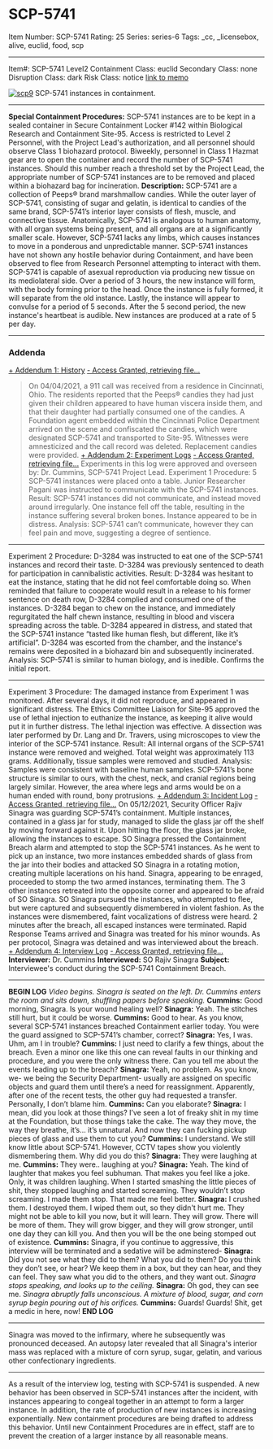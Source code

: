 # SCP-5741
Item Number: SCP-5741
Rating: 25
Series: series-6
Tags: _cc, _licensebox, alive, euclid, food, scp

---

  

Item#: SCP-5741
Level2
Containment Class:
euclid
Secondary Class:
none
Disruption Class:
dark
Risk Class:
notice
[link to memo](/classification-committee-memo)  

[![scp9](https://scp-wiki.wdfiles.com/local--resized-images/scp-5741/scp9/medium.jpg)](https://scp-wiki.wdfiles.com/local--files/scp-5741/scp9)
SCP-5741 instances in containment.
* * *
**Special Containment Procedures:** SCP-5741 instances are to be kept in a sealed container in Secure Containment Locker #142 within Biological Research and Containment Site-95. Access is restricted to Level 2 Personnel, with the Project Lead's authorization, and all personnel should observe Class 1 biohazard protocol. Biweekly, personnel in Class 1 Hazmat gear are to open the container and record the number of SCP-5741 instances. Should this number reach a threshold set by the Project Lead, the appropriate number of SCP-5741 instances are to be removed and placed within a biohazard bag for incineration.
**Description:** SCP-5741 are a collection of Peeps® brand marshmallow candies. While the outer layer of SCP-5741, consisting of sugar and gelatin, is identical to candies of the same brand, SCP-5741’s interior layer consists of flesh, muscle, and connective tissue. Anatomically, SCP-5741 is analogous to human anatomy, with all organ systems being present, and all organs are at a significantly smaller scale. However, SCP-5741 lacks any limbs, which causes instances to move in a ponderous and unpredictable manner.
SCP-5741 instances have not shown any hostile behavior during Containment, and have been observed to flee from Research Personnel attempting to interact with them. SCP-5741 is capable of asexual reproduction via producing new tissue on its mediolateral side. Over a period of 3 hours, the new instance will form, with the body forming prior to the head. Once the instance is fully formed, it will separate from the old instance. Lastly, the instance will appear to convulse for a period of 5 seconds. After the 5 second period, the new instance's heartbeat is audible. New instances are produced at a rate of 5 per day.
* * *
### Addenda
[\+ Addendum 1: History](javascript:;)
[\- Access Granted, retrieving file...](javascript:;)
> On 04/04/2021, a 911 call was received from a residence in Cincinnati, Ohio. The residents reported that the Peeps® candies they had just given their children appeared to have human viscera inside them, and that their daughter had partially consumed one of the candies. A Foundation agent embedded within the Cincinnati Police Department arrived on the scene and confiscated the candies, which were designated SCP-5741 and transported to Site-95. Witnesses were amnesticized and the call record was deleted. Replacement candies were provided.
[\+ Addendum 2: Experiment Logs](javascript:;)
[\- Access Granted, retrieving file...](javascript:;)
Experiments in this log were approved and overseen by: Dr. Cummins, SCP-5741 Project Lead.
Experiment 1
Procedure: 5 SCP-5741 instances were placed onto a table. Junior Researcher Pagani was instructed to communicate with the SCP-5741 instances.
Result: SCP-5741 instances did not communicate, and instead moved around irregularly. One instance fell off the table, resulting in the instance suffering several broken bones. Instance appeared to be in distress.
Analysis: SCP-5741 can’t communicate, however they can feel pain and move, suggesting a degree of sentience.
* * *
Experiment 2
Procedure: D-3284 was instructed to eat one of the SCP-5741 instances and record their taste. D-3284 was previously sentenced to death for participation in cannibalistic activities.
Result: D-3284 was hesitant to eat the instance, stating that he did not feel comfortable doing so. When reminded that failure to cooperate would result in a release to his former sentence on death row, D-3284 complied and consumed one of the instances. D-3284 began to chew on the instance, and immediately regurgitated the half chewn instance, resulting in blood and viscera spreading across the table. D-3284 appeared in distress, and stated that the SCP-5741 instance “tasted like human flesh, but different, like it’s artificial”. D-3284 was escorted from the chamber, and the instance's remains were deposited in a biohazard bin and subsequently incinerated.
Analysis: SCP-5741 is similar to human biology, and is inedible. Confirms the initial report.
* * *
Experiment 3
Procedure: The damaged instance from Experiment 1 was monitored. After several days, it did not reproduce, and appeared in significant distress. The Ethics Committee Liaison for Site-95 approved the use of lethal injection to euthanize the instance, as keeping it alive would put it in further distress. The lethal injection was effective. A dissection was later performed by Dr. Lang and Dr. Travers, using microscopes to view the interior of the SCP-5741 instance.
Result: All internal organs of the SCP-5741 instance were removed and weighed. Total weight was approximately 113 grams. Additionally, tissue samples were removed and studied.
Analysis: Samples were consistent with baseline human samples. SCP-5741’s bone structure is similar to ours, with the chest, neck, and cranial regions being largely similar. However, the area where legs and arms would be on a human ended with round, bony protrusions.
[\+ Addendum 3: Incident Log](javascript:;)
[\- Access Granted, retrieving file...](javascript:;)
On 05/12/2021, Security Officer Rajiv Sinagra was guarding SCP-5741’s containment. Multiple instances, contained in a glass jar for study, managed to slide the glass jar off the shelf by moving forward against it. Upon hitting the floor, the glass jar broke, allowing the instances to escape. SO Sinagra pressed the Containment Breach alarm and attempted to stop the SCP-5741 instances.
As he went to pick up an instance, two more instances embedded shards of glass from the jar into their bodies and attacked SO Sinagra in a rotating motion, creating multiple lacerations on his hand. Sinagra, appearing to be enraged, proceeded to stomp the two armed instances, terminating them. The 3 other instances retreated into the opposite corner and appeared to be afraid of SO Sinagra.
SO Sinagra pursued the instances, who attempted to flee, but were captured and subsequently dismembered in violent fashion. As the instances were dismembered, faint vocalizations of distress were heard. 2 minutes after the breach, all escaped instances were terminated. Rapid Response Teams arrived and Sinagra was treated for his minor wounds. As per protocol, Sinagra was detained and was interviewed about the breach.
[\+ Addendum 4: Interview Log](javascript:;)
[\- Access Granted, retrieving file...](javascript:;)
**Interviewer:** Dr. Cummins
**Interviewed:** SO Rajiv Sinagra
**Subject:** Interviewee's conduct during the SCP-5741 Containment Breach.
* * *
**BEGIN LOG**
_Video begins. Sinagra is seated on the left. Dr. Cummins enters the room and sits down, shuffling papers before speaking._
**Cummins:** Good morning, Sinagra. Is your wound healing well?
**Sinagra:** Yeah. The stitches still hurt, but it could be worse.
**Cummins:** Good to hear. As you know, several SCP-5741 instances breached Containment earlier today. You were the guard assigned to SCP-5741’s chamber, correct?
**Sinagra:** Yes, I was. Uhm, am I in trouble?
**Cummins:** I just need to clarify a few things, about the breach. Even a minor one like this one can reveal faults in our thinking and procedure, and you were the only witness there. Can you tell me about the events leading up to the breach?
**Sinagra:** Yeah, no problem. As you know, we- we being the Security Department- usually are assigned on specific objects and guard them until there’s a need for reassignment. Apparently, after one of the recent tests, the other guy had requested a transfer. Personally, I don’t blame him.
**Cummins:** Can you elaborate?
**Sinagra:** I mean, did you look at those things? I’ve seen a lot of freaky shit in my time at the Foundation, but those things take the cake. The way they move, the way they breathe, it’s… it’s unnatural. And now they can fucking pickup pieces of glass and use them to cut you?
**Cummins:** I understand. We still know little about SCP-5741. However, CCTV tapes show you violently dismembering them. Why did you do this?
**Sinagra:** They were laughing at me.
**Cummins:** They were.. laughing at you?
**Sinagra:** Yeah. The kind of laughter that makes you feel subhuman. That makes you feel like a joke. Only, it was children laughing. When I started smashing the little pieces of shit, they stopped laughing and started screaming. They wouldn’t stop screaming. I made them stop. That made me feel better.
**Sinagra:** I crushed them. I destroyed them. I wiped them out, so they didn't hurt me. They might not be able to kill you now, but it will learn. They will grow. There will be more of them. They will grow bigger, and they will grow stronger, until one day they can kill you. And then you will be the one being stomped out of existence.
**Cummins:** Sinagra, if you continue to aggressive, this interview will be terminated and a sedative will be adminstered-
**Sinagra:** Did you not see what they did to them? What you did to them? Do you think they don’t see, or hear? We keep them in a box, but they can hear, and they can feel. They saw what you did to the others, and they want out.
_Sinagra stops speaking, and looks up to the ceiling._
**Sinagra:** Oh god, they can see me.
_Sinagra abruptly falls unconscious. A mixture of blood, sugar, and corn syrup begin pouring out of his orifices._
**Cummins:** Guards! Guards! Shit, get a medic in here, now!
**END LOG**
* * *
Sinagra was moved to the infirmary, where he subsequently was pronounced deceased. An autopsy later revealed that all Sinagra's interior mass was replaced with a mixture of corn syrup, sugar, gelatin, and various other confectionary ingredients.
* * *
As a result of the interview log, testing with SCP-5741 is suspended. A new behavior has been observed in SCP-5741 instances after the incident, with instances appearing to congeal together in an attempt to form a larger instance. In addition, the rate of production of new instances is increasing exponentially. New containment procedures are being drafted to address this behavior. Until new Containment Procedures are in effect, staff are to prevent the creation of a larger instance by all reasonable means.